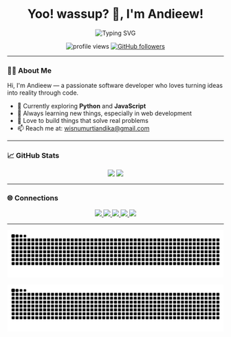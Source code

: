 <!-- Header -->
<h1 align="center">Yoo! wassup? 👋, I'm Andieew!</h1>
<p align="center">
  <img src="https://readme-typing-svg.demolab.com?font=Fira+Code&duration=2500&pause=1000&color=0e75b6&center=true&vCenter=true&width=435&lines=Software+Developer;Web+Enthusiast;Always+Learning+New+Things" alt="Typing SVG" />
</p>
<!-- Stats and Profile Views -->
<p align="center">
  <img src="https://komarev.com/ghpvc/?username=andieewu&label=Profile%20views&color=0e75b6&style=flat" alt="profile views" />
  <a href="https://github.com/andieewu?tab=followers"><img src="https://img.shields.io/github/followers/andieewu?label=Followers&style=social" alt="GitHub followers"></a>
</p>

---

### 🧑‍💻 About Me

Hi, I'm Andieew — a passionate software developer who loves turning ideas into reality through code.

- 🔭 Currently exploring **Python** and **JavaScript**
- 🌱 Always learning new things, especially in web development
- 💬 Love to build things that solve real problems
- 📫 Reach me at: [wisnumurtiandika@gmail.com](mailto:wisnumurtiandika@gmail.com)

---

### 📈 GitHub Stats

<p align="center">
  <img src="https://github-readme-stats.vercel.app/api?username=andieewu&show_icons=true&theme=tokyonight" height="180"/>
  <img src="https://github-readme-stats.vercel.app/api/top-langs/?username=andieewu&layout=compact&theme=tokyonight" height="180"/>
</p>

---
<!-- 
### 📌 Featured Projects

Here are some projects I'm proud of:

- 🔗 [**Project Name**](https://github.com/yourusername/project-name) – Short description of what the project does.
- 🔗 [**Another Cool Project**](https://github.com/yourusername/another-project) – Built with React, Tailwind, and Firebase.
- 🔗 [**CLI Tool**](https://github.com/yourusername/cli-tool) – A CLI tool that saves hours of repetitive tasks.

--- -->

### 🌐 Connections

<p align="center">
  <a href="https://linkedin.com/in/andika-wisnumurti-a8a41533b" target="_blank">
    <img src="https://img.shields.io/badge/LinkedIn-0A66C2?style=for-the-badge&logo=linkedin&logoColor=white" />
  </a>
  <a href="https://instagram.com/andieew_" target="_blank">
    <img src="https://img.shields.io/badge/Instagram-E4405F?style=for-the-badge&logo=instagram&logoColor=white" />
  </a>
  <a href="https://discord.com/users/1229931778106593431" target="_blank">
    <img src="https://img.shields.io/badge/Discord-5865F2?style=for-the-badge&logo=discord&logoColor=white" />
  </a>
  <a href="https://github.com/andieewu" target="_blank">
    <img src="https://img.shields.io/badge/GitHub-181717?style=for-the-badge&logo=github&logoColor=white" />
  </a>
  <a href="https://open.spotify.com/user/31tncwlk2dnqcgvsjxdb2jb3qryy?si=e87024c8c428481d" target="_blank">
    <img src="https://img.shields.io/badge/Spotify-1DB954?style=for-the-badge&logo=spotify&logoColor=white" />
  </a>
</p>

---

  ![snake gif](https://github.com/andieewu/andieewu/blob/output/github-contribution-grid-snake.svg)

  <p align="center">
  <img src="https://github.com/andieewu/andieewu/blob/output/github-contribution-grid-snake.svg" alt="snake gif" />
</p>




